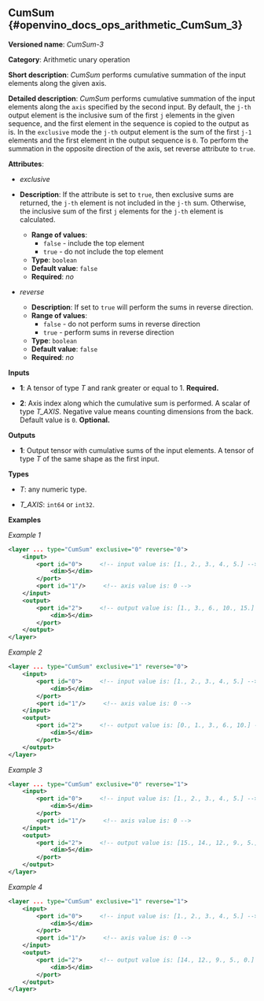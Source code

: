 ## CumSum <a name="CumSum"></a> {#openvino_docs_ops_arithmetic_CumSum_3}

**Versioned name**: *CumSum-3*

**Category**: Arithmetic unary operation

**Short description**: *CumSum* performs cumulative summation of the input elements along the given axis.

**Detailed description**: *CumSum* performs cumulative summation of the input elements along the `axis` specified by the second input. By default, the `j-th` output element is the inclusive sum of the first `j` elements in the given sequence, and the first element in the sequence is copied to the output as is.
In the `exclusive` mode the `j-th` output element is the sum of the first `j-1` elements and the first element in the output sequence is `0`.
To perform the summation in the opposite direction of the axis, set reverse attribute to `true`.

**Attributes**:

* *exclusive*

* **Description**: If the attribute is set to `true`, then exclusive sums are returned, the `j-th` element is not included in the `j-th` sum. Otherwise, the inclusive sum of the first `j` elements for the `j-th` element is calculated.
  * **Range of values**:
    * `false` - include the top element
    * `true` - do not include the top element
  * **Type**: `boolean`
  * **Default value**: `false`
  * **Required**: *no*

* *reverse*

  * **Description**: If set to `true` will perform the sums in reverse direction.
  * **Range of values**:
    * `false` - do not perform sums in reverse direction
    * `true` - perform sums in reverse direction
  * **Type**: `boolean`
  * **Default value**: `false`
  * **Required**: *no*

**Inputs**

* **1**: A tensor of type *T* and rank greater or equal to 1. **Required.**

* **2**: Axis index along which the cumulative sum is performed. A scalar of type *T_AXIS*. Negative value means counting dimensions from the back. Default value is `0`. **Optional.**

**Outputs**

* **1**: Output tensor with cumulative sums of the input elements. A tensor of type *T* of the same shape as the first input.

**Types**

* *T*: any numeric type.

* *T_AXIS*: `int64` or `int32`.

**Examples**

*Example 1*

```xml
<layer ... type="CumSum" exclusive="0" reverse="0">
    <input>
        <port id="0">     <!-- input value is: [1., 2., 3., 4., 5.] -->
            <dim>5</dim>
        </port>
        <port id="1"/>     <!-- axis value is: 0 -->
    </input>
    <output>
        <port id="2">     <!-- output value is: [1., 3., 6., 10., 15.] -->
            <dim>5</dim>
        </port>
    </output>
</layer>
```

*Example 2*

```xml
<layer ... type="CumSum" exclusive="1" reverse="0">
    <input>
        <port id="0">     <!-- input value is: [1., 2., 3., 4., 5.] -->
            <dim>5</dim>
        </port>
        <port id="1"/>     <!-- axis value is: 0 -->
    </input>
    <output>
        <port id="2">     <!-- output value is: [0., 1., 3., 6., 10.] -->
            <dim>5</dim>
        </port>
    </output>
</layer>
```

*Example 3*

```xml
<layer ... type="CumSum" exclusive="0" reverse="1">
    <input>
        <port id="0">     <!-- input value is: [1., 2., 3., 4., 5.] -->
            <dim>5</dim>
        </port>
        <port id="1"/>     <!-- axis value is: 0 -->
    </input>
    <output>
        <port id="2">     <!-- output value is: [15., 14., 12., 9., 5.] -->
            <dim>5</dim>
        </port>
    </output>
</layer>
```

*Example 4*

```xml
<layer ... type="CumSum" exclusive="1" reverse="1">
    <input>
        <port id="0">     <!-- input value is: [1., 2., 3., 4., 5.] -->
            <dim>5</dim>
        </port>
        <port id="1"/>     <!-- axis value is: 0 -->
    </input>
    <output>
        <port id="2">     <!-- output value is: [14., 12., 9., 5., 0.] -->
            <dim>5</dim>
        </port>
    </output>
</layer>
```
